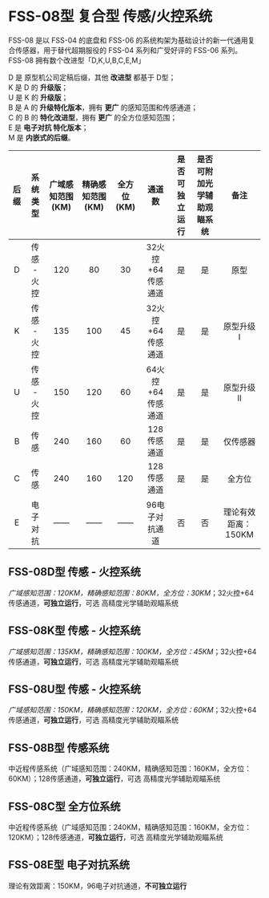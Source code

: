 # FSS-08型 复合型 传感/火控系统

FSS-08 是以 FSS-04 的底盘和 FSS-06 的系统构架为基础设计的新一代通用复合传感器，用于替代超期服役的 FSS-04 系列和广受好评的 FSS-06 系列。  
FSS-08 拥有数个改进型「D,K,U,B,C,E,M」  

D 是 原型机公司定稿后缀，其他 **改进型** 都基于 D型；  
K 是 D 的 **升级版**；  
U 是 K 的 **升级版**；  
B 是 A 的 **升级特化版本**，拥有 **更广** 的感知范围和传感通道；  
C 的 B 的 **特化改进型**，拥有 **更广** 的全方位感知范围；  
E 是 **电子对抗 特化版本**；  
M 是 **内嵌式的后缀**。

| 后缀 | 系统类型 | 广域感知范围(KM) | 精确感知范围(KM) | 全方位(KM) | 通道数 | 是否可独立运行 | 是否可附加光学辅助观瞄系统 | 备注 |
| :--: | :------: | :--------------: | :--------: | :-------: | :-------: | :-------: | :-------: | :--: |
| D | 传感 - 火控 | 120 | 80 | 30 | 32火控+64传感通道 | 是 | 是 | 原型 |
| K | 传感 - 火控 | 135 | 100 | 45 | 32火控+64传感通道 | 是 | 是 | 原型升级 I |
| U | 传感 - 火控 | 150 | 120 | 60 | 64火控+64传感通道 | 是 | 是 | 原型升级 II |
| B | 传感 | 240 | 160 | 60 | 128传感通道 | 是 | 是 | 仅传感器 |
| C | 传感 | 240 | 160 | 120 | 128传感通道 | 是 | 是 | 全方位 |
| E | 电子对抗 | —— | —— | —— | 96电子对抗通道 | 否 | 否 | 理论有效距离：150KM |



## FSS-08D型 传感 - 火控系统

*广域感知范围：120KM，精确感知范围：80KM，全方位：30KM*；32火控+64传感通道，**可独立运行**，可选 高精度光学辅助观瞄系统

## FSS-08K型 传感 - 火控系统

*广域感知范围：135KM，精确感知范围：100KM，全方位：45KM*；32火控+64传感通道，**可独立运行**，可选 高精度光学辅助观瞄系统

## FSS-08U型 传感 - 火控系统

*广域感知范围：150KM，精确感知范围：120KM，全方位：60KM*；32火控+64传感通道，**可独立运行**，可选 高精度光学辅助观瞄系统

## FSS-08B型 传感系统

中近程传感系统（广域感知范围：240KM，精确感知范围：160KM，全方位：60KM）；128传感通道，**可独立运行**，可选 高精度光学辅助观瞄系统

## FSS-08C型 全方位系统

中近程传感系统（广域感知范围：240KM，精确感知范围：160KM，全方位：120KM）；128传感通道，**可独立运行**，可选 高精度光学辅助观瞄系统

## FSS-08E型 电子对抗系统

理论有效距离：150KM，96电子对抗通道，**不可独立运行**
